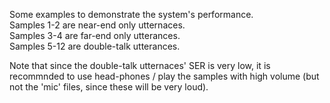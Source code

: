 Some examples to demonstrate the system's performance.  
Samples 1-2 are near-end only utternaces.  
Samples 3-4 are far-end only utterances.  
Samples 5-12 are double-talk utterances.  

Note that since the double-talk utternaces' SER is very low, it is recommnded to use head-phones / play the samples with high volume (but not the 'mic' files, since these will be very loud).
